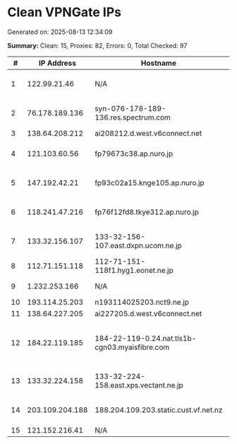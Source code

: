 # Clean VPNGate IPs
Generated on: 2025-08-13 12:34:09

**Summary:** Clean: 15, Proxies: 82, Errors: 0, Total Checked: 97

| # | IP Address | Hostname | Type | Country | Provider |
|---|------------|----------|------|---------|----------|
| 1 | 122.99.21.46 | N/A | Business | TW | Hoshin Multimedia Center Inc. |
| 2 | 76.178.189.136 | syn-076-178-189-136.res.spectrum.com | Business | US | Charter Communications Inc |
| 3 | 138.64.208.212 | ai208212.d.west.v6connect.net | Business | JP | Asahi Net |
| 4 | 121.103.60.56 | fp79673c38.ap.nuro.jp | Business | JP | Sony Network Communications Inc. |
| 5 | 147.192.42.21 | fp93c02a15.knge105.ap.nuro.jp | Wireless | JP | Sony Network Communications Inc. |
| 6 | 118.241.47.216 | fp76f12fd8.tkye312.ap.nuro.jp | Business | JP | Sony Network Communications Inc. |
| 7 | 133.32.156.107 | 133-32-156-107.east.dxpn.ucom.ne.jp | Wireless | JP | ARTERIA Networks Corporation |
| 8 | 112.71.151.118 | 112-71-151-118f1.hyg1.eonet.ne.jp | Wireless | JP | OPTAGE Inc. |
| 9 | 1.232.253.166 | N/A | Residential | KR | SK Broadband Co Ltd |
| 10 | 193.114.25.203 | n193114025203.nct9.ne.jp | Wireless | JP | NCT CO.,LTD. |
| 11 | 138.64.227.205 | ai227205.d.west.v6connect.net | Wireless | JP | Asahi Net |
| 12 | 184.22.119.185 | 184-22-119-0.24.nat.tls1b-cgn03.myaisfibre.com | Residential | TH | ADVANCED WIRELESS NETWORK COMPANY LIMITED |
| 13 | 133.32.224.158 | 133-32-224-158.east.xps.vectant.ne.jp | Business | JP | ARTERIA Networks Corporation |
| 14 | 203.109.204.188 | 188.204.109.203.static.cust.vf.net.nz | Residential | NZ | One New Zealand Group Limited |
| 15 | 121.152.216.41 | N/A | Business | KR | Korea Telecom |
